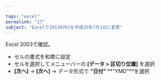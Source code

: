 ```yaml
---

tags: "excel"
permalink: "17"
subject: "Excelで20130701を平成25年7月1日に変更"
---
```


Excel 2003で確認。

- セルの書式を和暦に設定
- セルを選択してメニューバーの **[データ > 区切り位置]** を選択
- **[次へ]** → **[次へ]** → データ形式で **“日付”** **“YMD”**を選択
